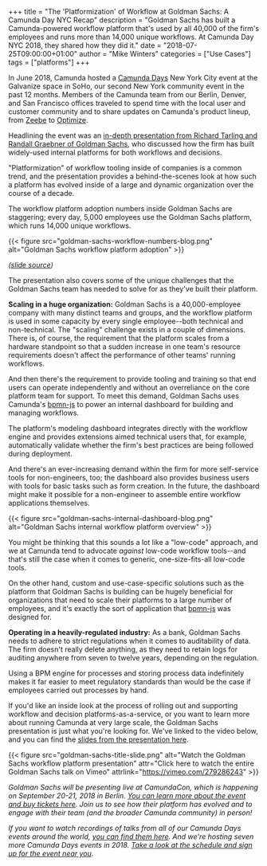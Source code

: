 +++
title = "The 'Platformization' of Workflow at Goldman Sachs: A Camunda Day NYC Recap"
description = "Goldman Sachs has built a Camunda-powered workflow platform that's used by all 40,000 of the firm's employees and runs more than 14,000 unique workflows. At Camunda Day NYC 2018, they shared how they did it."
date = "2018-07-25T09:00:00+01:00"
author = "Mike Winters"
categories = ["Use Cases"]
tags = ["platforms"]
+++

In June 2018, Camunda hosted a [Camunda Days](https://camunda.com/events/camundadays/) New York City event at the Galvanize space in SoHo, our second New York community event in the past 12 months. Members of the Camunda team from our Berlin, Denver, and San Francisco offices traveled to spend time with the local user and customer community and to share updates on Camunda's product lineup, from [Zeebe](https://zeebe.io) to [Optimize](https://camunda.com/products/optimize/).

Headlining the event was an [in-depth presentation from Richard Tarling and Randall Graebner of Goldman Sachs](https://vimeo.com/279286243), who discussed how the firm has built widely-used internal platforms for both workflows and decisions.

"Platformization" of workflow tooling inside of companies is a common trend, and the presentation provides a behind-the-scenes look at how such a platform has evolved inside of a large and dynamic organization over the course of a decade.

The workflow platform adoption numbers inside Goldman Sachs are staggering; every day, 5,000 employees use the Goldman Sachs platform, which runs 14,000 unique workflows.

{{< figure src="goldman-sachs-workflow-numbers-blog.png" alt="Goldman Sachs workflow platform adoption" >}}

_([slide source](https://www.slideshare.net/camunda/richard-tarling-managing-director-and-randall-graebner-senior-engineer-from-goldman-sachs-camunda-day-nyc-2018))_

The presentation also covers some of the unique challenges that the Goldman Sachs team has needed to solve for as they've built their platform.

**Scaling in a huge organization:** Goldman Sachs is a 40,000-employee company with many distinct teams and groups, and the workflow platform is used in some capacity by every single employee--both technical and non-technical. The "scaling" challenge exists in a couple of dimensions. There is, of course, the requirement that the platform scales from a hardware standpoint so that a sudden increase in one team's resource requirements doesn't affect the performance of other teams' running workflows.

And then there's the requirement to provide tooling and training so that end users can operate independently and without an overreliance on the core platform team for support. To meet this demand, Goldman Sachs uses Camunda's [bpmn-js](https://bpmn.io/toolkit/bpmn-js/) to power an internal dashboard for building and managing workflows.

The platform's modeling dashboard integrates directly with the workflow engine and provides extensions aimed technical users that, for example, automatically validate whether the firm's best practices are being followed during deployment.

And there's an ever-increasing demand within the firm for more self-service tools for non-engineers, too; the dashboard also provides business users with tools for basic tasks such as form creation. In the future, the dashboard might make it possible for a non-engineer to assemble entire workflow applications themselves.

{{< figure src="goldman-sachs-internal-dashboard-blog.png" alt="Goldman Sachs internal workflow platform overview" >}}

You might be thinking that this sounds a lot like a "low-code" approach, and we at Camunda tend to advocate _against_ low-code workflow tools--and that's still the case when it comes to generic, one-size-fits-all low-code tools.

On the other hand, custom and use-case-specific solutions such as the platform that Goldman Sachs is building can be hugely beneficial for organizations that need to scale their platforms to a large number of employees, and it's exactly the sort of application that [bpmn-js](https://bpmn.io/toolkit/bpmn-js/) was designed for.

**Operating in a heavily-regulated industry:** As a bank, Goldman Sachs needs to adhere to strict regulations when it comes to auditability of data. The firm doesn't really delete anything, as they need to retain logs for auditing anywhere from seven to twelve years, depending on the regulation.

Using a BPM engine for processes and storing process data indefinitely makes it far easier to meet regulatory standards than would be the case if employees carried out processes by hand.

If you'd like an inside look at the process of rolling out and supporting workflow and decision platforms-as-a-service, or you want to learn more about running Camunda at very large scale, the Goldman Sachs presentation is just what you're looking for. We've linked to the video below, and you can find the [slides from the presentation here](https://www.slideshare.net/camunda/richard-tarling-managing-director-and-randall-graebner-senior-engineer-from-goldman-sachs-camunda-day-nyc-2018).

{{< figure src="goldman-sachs-title-slide.png" alt="Watch the Goldman Sachs workflow platform presentation" attr="Click here to watch the entire Goldman Sachs talk on Vimeo" attrlink="https://vimeo.com/279286243" >}}

_Goldman Sachs will be presenting live at CamundaCon, which is happening on September 20-21, 2018 in Berlin. [You can learn more about the event and buy tickets here](https://camunda.com/events/camundacon/). Join us to see how their platform has evolved and to engage with their team (and the broader Camunda community) in person!_

_If you want to watch recordings of talks from all of our Camunda Days events around the world, [you can find them here](https://vimeo.com/camunda). And we're hosting seven more Camunda Days events in 2018. [Take a look at the schedule and sign up for the event near you](https://camunda.com/events/camundadays/)._
